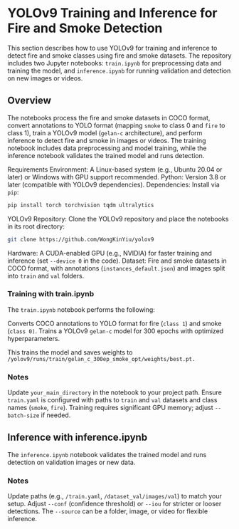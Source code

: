 # YOLOv9 Training and Inference for Fire and Smoke Detection
This section describes how to use YOLOv9 for training and inference to detect fire and smoke classes using fire and smoke datasets. The repository includes two Jupyter notebooks: `train.ipynb` for preprocessing data and training the model, and `inference.ipynb` for running validation and detection on new images or videos.

## Overview
The notebooks process the fire and smoke datasets in COCO format, convert annotations to YOLO format (mapping `smoke` to class 0 and `fire` to class 1), train a YOLOv9 model (`gelan-c` architecture), and perform inference to detect fire and smoke in images or videos. The training notebook includes data preprocessing and model training, while the inference notebook validates the trained model and runs detection.

Requirements
Environment: A Linux-based system (e.g., Ubuntu 20.04 or later) or Windows with GPU support recommended.
Python: Version 3.8 or later (compatible with YOLOv9 dependencies).
Dependencies: Install via `pip`:

```bash
pip install torch torchvision tqdm ultralytics
```
YOLOv9 Repository: Clone the YOLOv9 repository and place the notebooks in its root directory:
```bash
git clone https://github.com/WongKinYiu/yolov9
```
Hardware: A CUDA-enabled GPU (e.g., NVIDIA) for faster training and inference (set `--device 0` in the code).
Dataset: Fire and smoke datasets in COCO format, with annotations (`instances_default.json`) and images split into `train` and `val` folders.

### Training with train.ipynb ###
The `train.ipynb` notebook performs the following:

Converts COCO annotations to YOLO format for fire (`class 1`) and smoke (`class 0)`.
Trains a YOLOv9 `gelan-c` model for 300 epochs with optimized hyperparameters.

This trains the model and saves weights to `/yolov9/runs/train/gelan_c_300ep_smoke_opt/weights/best.pt.`

### Notes ###
Update `your_main_directory` in the notebook to your project path.
Ensure `train.yaml` is configured with paths to `train` and `val` datasets and class names (`smoke`, `fire`).
Training requires significant GPU memory; adjust `--batch-size` if needed.

## Inference with inference.ipynb ##
The `inference.ipynb` notebook validates the trained model and runs detection on validation images or new data.

### Notes ###
Update paths (e.g., `/train.yaml`, `/dataset_val/images/val`) to match your setup.
Adjust `--conf` (confidence threshold) or `--iou` for stricter or looser detections.
The `--source` can be a folder, image, or video for flexible inference.

